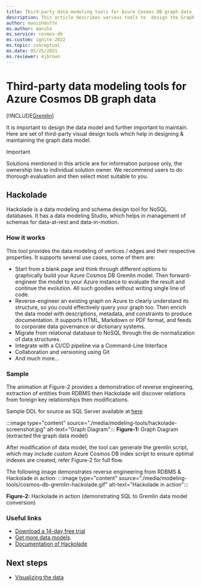 ```yaml
---
title: Third-party data modeling tools for Azure Cosmos DB graph data
description: This article describes various tools to  design the Graph data model.
author: manishmsfte
ms.author: mansha
ms.service: cosmos-db
ms.custom: ignite-2022
ms.topic: conceptual
ms.date: 05/25/2021
ms.reviewer: mjbrown
---
```

# Third-party data modeling tools for Azure Cosmos DB graph data

[!INCLUDE[Gremlin](../includes/appliesto-gremlin.md)]

It is important to design the data model and further important to maintain. Here are set of third-party visual design tools which help in designing & maintaining the graph data model.

> [!IMPORTANT] 
> Solutions mentioned in this article are for information purpose only, the ownership lies to individual solution owner. We recommend users to do thorough evaluation and then select most suitable to you.

## Hackolade

Hackolade is a data modeling and schema design tool for NoSQL databases. It has a data modeling Studio, which helps in management of schemas for data-at-rest and data-in-motion.

### How it works
This tool provides the data modeling of vertices / edges and their respective properties.  It supports several use cases, some of them are:
-	Start from a blank page and think through different options to graphically build your Azure Cosmos DB Gremlin model.  Then forward-engineer the model to your Azure instance to evaluate the result and continue the evolution.  All such goodies without writing single line of code.
-	Reverse-engineer an existing graph on Azure to clearly understand its structure, so you could effectively query your graph too.  Then enrich the data model with descriptions, metadata, and constraints to produce documentation. It supports HTML, Markdown or PDF format, and feeds to corporate data governance or dictionary systems.
-	Migrate from relational database to NoSQL through the de-normalization of data structures.
-	Integrate with a CI/CD pipeline via a Command-Line Interface
-	Collaboration and versioning using Git
-	And much more…

### Sample

The animation at Figure-2 provides a demonstration of reverse engineering, extraction of entities from RDBMS then Hackolade will discover relations from foreign key relationships then modifications.

Sample DDL for source as SQL Server available at [here](https://github.com/Azure-Samples/northwind-ddl-sample/blob/main/nw.sql)   


:::image type="content" source="./media/modeling-tools/hackolade-screenshot.jpg" alt-text="Graph Diagram":::
**Figure-1:** Graph Diagram (extracted the graph data model)

After modification of data model, the tool can generate the gremlin script, which may include custom Azure Cosmos DB index script to ensure optimal indexes are created, refer Figure-2 for full flow.

The following image demonstrates reverse engineering from RDBMS & Hackolade in action:
:::image type="content" source="./media/modeling-tools/cosmos-db-gremlin-hackolade.gif" alt-text="Hackolade in action":::

**Figure-2:** Hackolade in action (demonstrating SQL to Gremlin data model conversion)
### Useful links 
-	[Download a 14-day free trial](https://hackolade.com/download.html)
-  [Get more data models](https://hackolade.com/samplemodels.html#cosmosdb).
-  [Documentation of Hackolade](https://hackolade.com/help/CosmosDBGremlin.html)

## Next steps
- [Visualizing the data](./visualization-partners.md)
